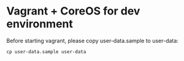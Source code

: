 # Vagrant + CoreOS for dev environment

Before starting vagrant, please copy user-data.sample to user-data:

    cp user-data.sample user-data

